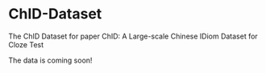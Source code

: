 # ChID-Dataset
The ChID Dataset for paper ChID: A Large-scale Chinese IDiom Dataset for Cloze Test

The data is coming soon!
